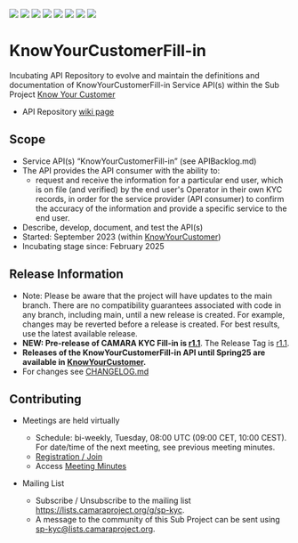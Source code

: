 <a href="https://github.com/camaraproject/KnowYourCustomerFill-in/commits/" title="Last Commit"><img src="https://img.shields.io/github/last-commit/camaraproject/KnowYourCustomerFill-in?style=plastic"></a>
<a href="https://github.com/camaraproject/KnowYourCustomerFill-in/issues" title="Open Issues"><img src="https://img.shields.io/github/issues/camaraproject/KnowYourCustomerFill-in?style=plastic"></a>
<a href="https://github.com/camaraproject/KnowYourCustomerFill-in/pulls" title="Open Pull Requests"><img src="https://img.shields.io/github/issues-pr/camaraproject/KnowYourCustomerFill-in?style=plastic"></a>
<a href="https://github.com/camaraproject/KnowYourCustomerFill-in/graphs/contributors" title="Contributors"><img src="https://img.shields.io/github/contributors/camaraproject/KnowYourCustomerFill-in?style=plastic"></a>
<a href="https://github.com/camaraproject/KnowYourCustomerFill-in" title="Repo Size"><img src="https://img.shields.io/github/repo-size/camaraproject/KnowYourCustomerFill-in?style=plastic"></a>
<a href="https://github.com/camaraproject/KnowYourCustomerFill-in/blob/main/LICENSE" title="License"><img src="https://img.shields.io/badge/License-Apache%202.0-green.svg?style=plastic"></a>
<a href="https://github.com/camaraproject/KnowYourCustomerFill-in/releases/latest" title="Latest Release"><img src="https://img.shields.io/github/release/camaraproject/KnowYourCustomerFill-in?style=plastic"></a>
<a href="https://github.com/camaraproject/Governance/blob/main/ProjectStructureAndRoles.md" title="Incubating API Repository"><img src="https://img.shields.io/badge/Incubating%20API%20Repository-green?style=plastic"></a>

# KnowYourCustomerFill-in

Incubating API Repository to evolve and maintain the definitions and documentation of KnowYourCustomerFill-in Service API(s) within the Sub Project [Know Your Customer](https://lf-camaraproject.atlassian.net/wiki/x/I4DGB)

* API Repository [wiki page](https://lf-camaraproject.atlassian.net/wiki/x/AYAzC)

## Scope

* Service API(s) “KnowYourCustomerFill-in” (see APIBacklog.md) 
* The API provides the API consumer with the ability to:  
  * request and receive the information for a particular end user, which is on file (and verified) by the end user's Operator in their own KYC records, in order for the service provider (API consumer) to confirm the accuracy of the information and provide a specific service to the end user.
* Describe, develop, document, and test the API(s)
* Started: September 2023 (within [KnowYourCustomer](https://github.com/camaraproject/KnowYourCustomer))
* Incubating stage since: February 2025

## Release Information

* Note: Please be aware that the project will have updates to the main branch. There are no compatibility guarantees associated with code in any branch, including main, until a new release is created. For example, changes may be reverted before a release is created. For best results, use the latest available release.
* **NEW: Pre-release of CAMARA KYC Fill-in is [r1.1](https://github.com/camaraproject/KnowYourCustomerFill-in/tree/r1.1)**. The Release Tag is [r1.1](https://github.com/camaraproject/KnowYourCustomerFill-in/releases/tag/r1.1).
* **Releases of the KnowYourCustomerFill-in API until Spring25 are available in [KnowYourCustomer](https://github.com/camaraproject/KnowYourCustomer).**
* For changes see [CHANGELOG.md](https://github.com/camaraproject/KnowYourCustomerFill-in/blob/main/CHANGELOG.md)    

## Contributing

* Meetings are held virtually <!-- for new, independent Sandbox API repositories request a meeting link from the LF admin team or replace the information with the existing meeting information of the Sub Project -->

  * Schedule: bi-weekly, Tuesday, 08:00 UTC (09:00 CET, 10:00 CEST). For date/time of the next meeting, see previous meeting minutes.
  * [Registration / Join](https://zoom-lfx.platform.linuxfoundation.org/meeting/96235150735?password=7e3fea67-a76e-4941-8a70-392cf5545917)
  * Access [Meeting Minutes](https://lf-camaraproject.atlassian.net/wiki/spaces/CAM/pages/14551060/KnowYourCustomer+Meeting+Minutes)

* Mailing List
  * Subscribe / Unsubscribe to the mailing list <https://lists.camaraproject.org/g/sp-kyc>.
  * A message to the community of this Sub Project can be sent using <sp-kyc@lists.camaraproject.org>.
